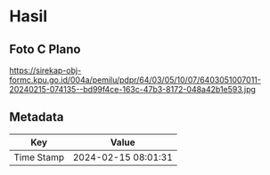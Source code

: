 # Hasil

## Foto C Plano

https://sirekap-obj-formc.kpu.go.id/004a/pemilu/pdpr/64/03/05/10/07/6403051007011-20240215-074135--bd99f4ce-163c-47b3-8172-048a42b1e593.jpg


## Metadata

| Key        | Value               |
| ---------- | ------------------- |
| Time Stamp | 2024-02-15 08:01:31 |



